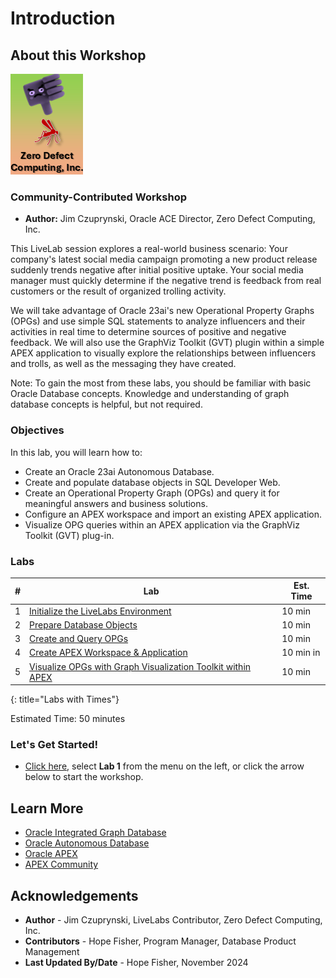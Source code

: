 # Introduction

## About this Workshop

![Logo](images/ZDCLogo.png)

### Community-Contributed Workshop

* **Author:** Jim Czuprynski, Oracle ACE Director, Zero Defect Computing, Inc.

This LiveLab session explores a real-world business scenario: Your company's latest social media campaign promoting a new product release suddenly trends negative after initial positive uptake. Your social media manager must quickly determine if the negative trend is feedback from real customers or the result of organized trolling activity.

We will take advantage of Oracle 23ai's new Operational Property Graphs (OPGs) and use simple SQL statements to analyze influencers and their activities in real time to determine sources of positive and negative feedback. We will also use the GraphViz Toolkit (GVT) plugin within a simple APEX application to visually explore the relationships between influencers and trolls, as well as the messaging they have created.

Note: To gain the most from these labs, you should be familiar with basic Oracle Database concepts. Knowledge and understanding of graph database concepts is helpful, but not required.

### Objectives
In this lab, you will learn how to:
- Create an Oracle 23ai Autonomous Database.
- Create and populate database objects in SQL Developer Web.
- Create an Operational Property Graph (OPGs) and query it for meaningful answers and business solutions.
- Configure an APEX workspace and import an existing APEX application.
- Visualize OPG queries within an APEX application via the GraphViz Toolkit (GVT) plug-in.

### Labs

| # | Lab | Est. Time |
| --- | --- | --- |
| 1 | [Initialize the LiveLabs Environment](?lab=initialize-livelabs-environment) | 10 min |
| 2 | [Prepare Database Objects](?lab=prepare-database-objects) | 10 min |
| 3 | [Create and Query OPGs](?lab=explore-operational-property-graphs) | 10 min |
| 4 | [Create APEX Workspace & Application](?lab=create-apex-application) | 10 min in |
| 5 | [Visualize OPGs with Graph Visualization Toolkit within APEX](?lab=visualize-opgs) | 10 min |
{: title="Labs with Times"}

Estimated Time: 50 minutes

### **Let's Get Started!**

- [Click here](?lab=initialize-livelabs-environment), select **Lab 1** from the menu on the left, or click the arrow below to start the workshop.

## Learn More

- [Oracle Integrated Graph Database](https://www.oracle.com/database/integrated-graph-database/)
- [Oracle Autonomous Database](https://www.oracle.com/autonomous-database/)
- [Oracle APEX](https://apex.oracle.com/en/)
- [APEX Community](https://apex.oracle.com/community)

## Acknowledgements

* **Author** - Jim Czuprynski, LiveLabs Contributor, Zero Defect Computing, Inc.
* **Contributors** - Hope Fisher, Program Manager, Database Product Management
* **Last Updated By/Date** - Hope Fisher, November 2024